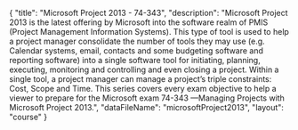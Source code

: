 {
	"title": "Microsoft Project 2013 - 74-343",
	"description": "Microsoft Project 2013 is the latest offering by Microsoft into the software realm of PMIS (Project Management Information Systems).  This type of tool is used to help a project manager consolidate the number of tools they may use (e.g.  Calendar systems, email, contacts and some budgeting software and reporting software) into a single software tool for initiating, planning, executing, monitoring and controlling and even closing a project.  Within a single tool, a project manager can manage a project’s triple constraints:  Cost, Scope and Time.  This series covers every exam objective to help a viewer to prepare for the Microsoft exam 74-343 —Managing Projects with Microsoft Project 2013.",
	"dataFileName": "microsoftProject2013",
	"layout": "course"
}